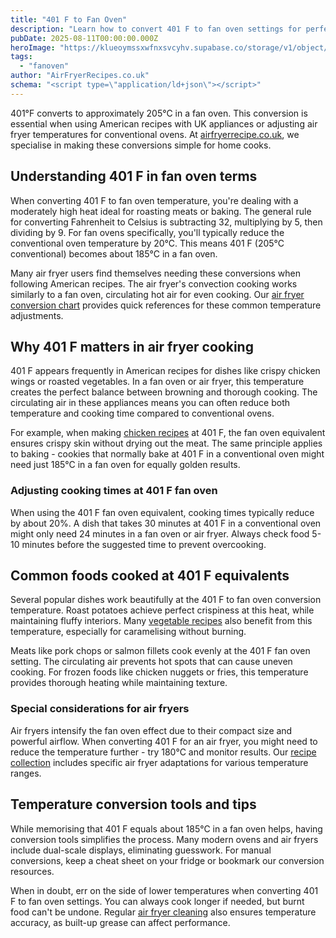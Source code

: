 ```yaml
---
title: "401 F to Fan Oven"
description: "Learn how to convert 401 F to fan oven settings for perfect air fryer cooking. Includes temperature charts and UK conversion methods."
pubDate: 2025-08-11T00:00:00.000Z
heroImage: "https://klueoymssxwfnxsvcyhv.supabase.co/storage/v1/object/public/md/401-f-to-fan-oven-aa890f4b.png"
tags:
  - "fanoven"
author: "AirFryerRecipes.co.uk"
schema: "<script type=\"application/ld+json\"></script>"
---
```


<p>401°F converts to approximately 205°C in a fan oven. This conversion is essential when using American recipes with UK appliances or adjusting air fryer temperatures for conventional ovens. At <a href=https://www.airfryerrecipe.co.uk>airfryerrecipe.co.uk</a>, we specialise in making these conversions simple for home cooks.</p>

<h2>Understanding 401 F in fan oven terms</h2>
<p>When converting 401 F to fan oven temperature, you're dealing with a moderately high heat ideal for roasting meats or baking. The general rule for converting Fahrenheit to Celsius is subtracting 32, multiplying by 5, then dividing by 9. For fan ovens specifically, you'll typically reduce the conventional oven temperature by 20°C. This means 401 F (205°C conventional) becomes about 185°C in a fan oven.</p>
<p>Many air fryer users find themselves needing these conversions when following American recipes. The air fryer's convection cooking works similarly to a fan oven, circulating hot air for even cooking. Our <a href=https://www.airfryerrecipe.co.uk/air-fryer-conversion-chart>air fryer conversion chart</a> provides quick references for these common temperature adjustments.</p>

<h2>Why 401 F matters in air fryer cooking</h2>
<p>401 F appears frequently in American recipes for dishes like crispy chicken wings or roasted vegetables. In a fan oven or air fryer, this temperature creates the perfect balance between browning and thorough cooking. The circulating air in these appliances means you can often reduce both temperature and cooking time compared to conventional ovens.</p>
<p>For example, when making <a href=https://www.airfryerrecipe.co.uk/recipe-category/chicken>chicken recipes</a> at 401 F, the fan oven equivalent ensures crispy skin without drying out the meat. The same principle applies to baking - cookies that normally bake at 401 F in a conventional oven might need just 185°C in a fan oven for equally golden results.</p>

<h3>Adjusting cooking times at 401 F fan oven</h3>
<p>When using the 401 F fan oven equivalent, cooking times typically reduce by about 20%. A dish that takes 30 minutes at 401 F in a conventional oven might only need 24 minutes in a fan oven or air fryer. Always check food 5-10 minutes before the suggested time to prevent overcooking.</p>

<h2>Common foods cooked at 401 F equivalents</h2>
<p>Several popular dishes work beautifully at the 401 F to fan oven conversion temperature. Roast potatoes achieve perfect crispiness at this heat, while maintaining fluffy interiors. Many <a href=https://www.airfryerrecipe.co.uk/recipe-category/vegetables>vegetable recipes</a> also benefit from this temperature, especially for caramelising without burning.</p>
<p>Meats like pork chops or salmon fillets cook evenly at the 401 F fan oven setting. The circulating air prevents hot spots that can cause uneven cooking. For frozen foods like chicken nuggets or fries, this temperature provides thorough heating while maintaining texture.</p>

<h3>Special considerations for air fryers</h3>
<p>Air fryers intensify the fan oven effect due to their compact size and powerful airflow. When converting 401 F for an air fryer, you might need to reduce the temperature further - try 180°C and monitor results. Our <a href=https://www.airfryerrecipe.co.uk/recipes>recipe collection</a> includes specific air fryer adaptations for various temperature ranges.</p>

<h2>Temperature conversion tools and tips</h2>
<p>While memorising that 401 F equals about 185°C in a fan oven helps, having conversion tools simplifies the process. Many modern ovens and air fryers include dual-scale displays, eliminating guesswork. For manual conversions, keep a cheat sheet on your fridge or bookmark our conversion resources.</p>
<p>When in doubt, err on the side of lower temperatures when converting 401 F to fan oven settings. You can always cook longer if needed, but burnt food can't be undone. Regular <a href=https://www.airfryerrecipe.co.uk/air-fryer-cleaner>air fryer cleaning</a> also ensures temperature accuracy, as built-up grease can affect performance.</p>